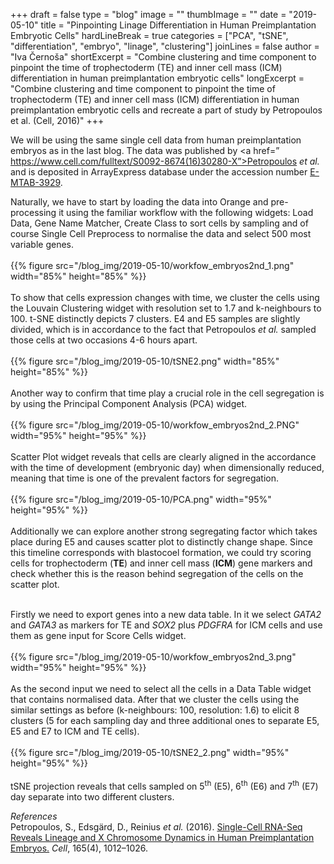 +++
draft = false
type = "blog"
image = ""
thumbImage = ""
date = "2019-05-10"
title = "Pinpointing Linage Differentiation in Human Preimplantation Embryotic Cells"
hardLineBreak = true 
categories = ["PCA", "tSNE", "differentiation", "embryo", "linage", "clustering"]
joinLines = false
author = "Iva Černoša"
shortExcerpt = "Combine clustering and time component to pinpoint the time of trophectoderm (TE) and inner cell mass (ICM) differentiation in human preimplantation embryotic cells" 
longExcerpt = "Combine clustering and time component to pinpoint the time of trophectoderm (TE) and inner cell mass (ICM) differentiation in human preimplantation embryotic cells and recreate a part of study by Petropoulos et al. (Cell, 2016)" 
+++
<!--dodaj uvod-->
<!--dodaj cover sliki-->
<!--linkaj zadnji blog v prvi povedi-->
We will be using the same single cell data from human preimplantation embryos as in the last blog. The data was published by <a href=” https://www.cell.com/fulltext/S0092-8674(16)30280-X”>Petropoulos <i> et al. </i> </a>and is deposited in ArrayExpress database under the accession number <a href=”https://www.ebi.ac.uk/arrayexpress/experiments/E-MTAB-3929/”>E-MTAB-3929</a>. 
<br>

Naturally, we have to start by loading the data into Orange and pre-processing it using the familiar workflow with the following widgets: Load Data, Gene Name Matcher, Create Class to sort cells by sampling and of course Single Cell Preprocess to normalise the data and select 500 most variable genes.
\
\
{{% figure src="/blog_img/2019-05-10/workfow_embryos2nd_1.png" width="85%" height="85%" %}}
\
\
To show that cells expression changes with time, we cluster the cells using the Louvain Clustering widget with resolution set to 1.7 and k-neighbours to 100. t-SNE distinctly depicts 7 clusters. E4 and E5 samples are slightly divided, which is in accordance to the fact that Petropoulos <i>et al.</i> sampled those cells at two occasions 4-6 hours apart.
\
\
{{% figure src="/blog_img/2019-05-10/tSNE2.png" width="85%" height="85%" %}}
\
\
Another way to confirm that time play a crucial role in the cell segregation is by using the Principal Component Analysis (PCA) widget. 
\
\
{{% figure src="/blog_img/2019-05-10/workfow_embryos2nd_2.PNG" width="95%" height="95%" %}}
\
\
Scatter Plot widget reveals that cells are clearly aligned in the accordance with the time of development (embryonic day) when dimensionally reduced, meaning that time is one of the prevalent factors for segregation.
\
\
{{% figure src="/blog_img/2019-05-10/PCA.png" width="95%" height="95%" %}}
\
\
Additionally we can explore another strong segregating factor which takes place during E5 and causes scatter plot to distinctly change shape. Since this timeline corresponds with blastocoel formation, we could try scoring cells for trophectoderm (<b>TE</b>) and inner cell mass (<b>ICM</b>) gene markers and check whether this is the reason behind segregation of the cells on the scatter plot.  
<br>

Firstly we need to export genes into a new data table. In it we select <i>GATA2</i> and <i>GATA3</i> as markers for TE and <i>SOX2</i> plus <i>PDGFRA</i> for ICM cells and use them as gene input for Score Cells widget. 
\
\
{{% figure src="/blog_img/2019-05-10/workfow_embryos2nd_3.png" width="95%" height="95%" %}}
\
\
As the second input we need to select all the cells in a Data Table widget that contains normalised data. After that we cluster the cells using the similar settings as before (k-neighbours: 100, resolution: 1.6) to elicit 8 clusters (5 for each sampling day and three additional ones to separate E5, E5 and E7 to ICM and TE cells).
\
\
{{% figure src="/blog_img/2019-05-10/tSNE2_2.png" width="95%" height="95%" %}}
\
\
tSNE projection reveals that cells sampled on 5<sup>th</sup> (E5), 6<sup>th</sup> (E6) and 7<sup>th</sup> (E7) day separate into two different clusters.

<!--dopiši, kako natančneje ločiti ICM in TE, da se vidi tudi na grafu in naredi zaključek-->

*References* 
\
Petropoulos, S., Edsgärd, D., Reinius <i>et al.</i> (2016). <a href=”https://www.cell.com/fulltext/S0092-8674(16)30280-X”>Single-Cell RNA-Seq Reveals Lineage and X Chromosome Dynamics in Human Preimplantation Embryos.</a> <i>Cell</i>, 165(4), 1012–1026.
